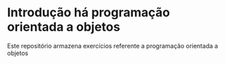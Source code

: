 # Introdução há programação orientada a objetos

Este repositório armazena exercícios referente a programação orientada a objetos